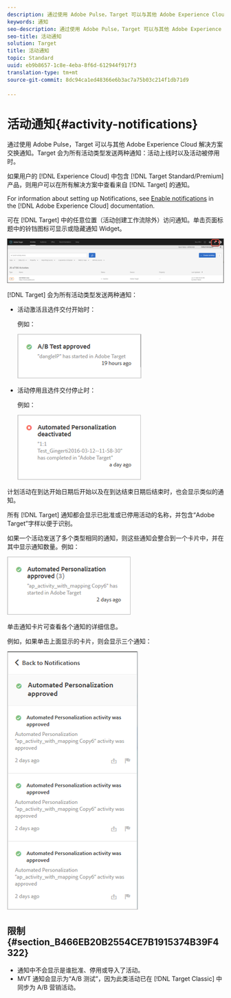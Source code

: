 ```yaml
---
description: 通过使用 Adobe Pulse，Target 可以与其他 Adobe Experience Cloud 解决方案交换通知。Target 会为所有活动类型发送两种通知：活动上线时以及活动被停用时。
keywords: 通知
seo-description: 通过使用 Adobe Pulse，Target 可以与其他 Adobe Experience Cloud 解决方案交换通知。Target 会为所有活动类型发送两种通知：活动上线时以及活动被停用时。
seo-title: 活动通知
solution: Target
title: 活动通知
topic: Standard
uuid: eb9b8657-1c8e-4eba-8f6d-612944f917f3
translation-type: tm+mt
source-git-commit: 8dc94ca1ed48366e6b3ac7a75b03c214f1db71d9

---
```



# 活动通知{#activity-notifications}

通过使用 Adobe Pulse，Target 可以与其他 Adobe Experience Cloud 解决方案交换通知。Target 会为所有活动类型发送两种通知：活动上线时以及活动被停用时。

如果用户的 [!DNL Experience Cloud] 中包含 [!DNL Target Standard/Premium] 产品，则用户可以在所有解决方案中查看来自 [!DNL Target] 的通知。

For information about setting up Notifications, see [Enable notifications](https://docs.adobe.com/content/help/en/core-services/interface/manage-users-and-products/getting-started-experience-cloud.html#concept_0105453AD71847B8BFCAF4A40915F157) in the [!DNL Adobe Experience Cloud] documentation.

可在 [!DNL Target] 中的任意位置（活动创建工作流除外）访问通知。单击页面标题中的铃铛图标可显示或隐藏通知 Widget。

![“通知”图标](assets/notifications-shell.png)

[!DNL Target] 会为所有活动类型发送两种通知：

* 活动激活且选件交付开始时：

   例如：

   ![](assets/notif_app.png)

* 活动停用且选件交付停止时：

   例如：

   ![](assets/notif-deact.png)

计划活动在到达开始日期后开始以及在到达结束日期后结束时，也会显示类似的通知。

所有 [!DNL Target] 通知都会显示已批准或已停用活动的名称，并包含“Adobe Target”字样以便于识别。

如果一个活动发送了多个类型相同的通知，则这些通知会整合到一个卡片中，并在其中显示通知数量。例如：

![](assets/notif-multi.png)

单击通知卡片可查看各个通知的详细信息。

例如，如果单击上面显示的卡片，则会显示三个通知：

![](assets/notif-multi-open.png)

## 限制 {#section_B466EB20B2554CE7B1915374B39F4322}

* 通知中不会显示是谁批准、停用或导入了活动。
* MVT 通知会显示为“A/B 测试”，因为此类活动已在 [!DNL Target Classic] 中同步为 A/B 营销活动。

